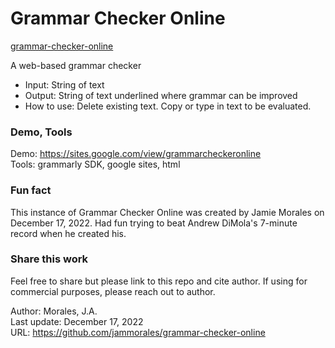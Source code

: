 # Grammar Checker Online
[grammar-checker-online](https://github.com/jammorales/grammar-checker-online)  
  
A web-based grammar checker  
* Input: String of text  
* Output: String of text underlined where grammar can be improved
* How to use: Delete existing text. Copy or type in text to be evaluated.

### Demo, Tools
Demo: https://sites.google.com/view/grammarcheckeronline  
Tools: grammarly SDK, google sites, html

### Fun fact
This instance of Grammar Checker Online was created by Jamie Morales on December 17, 2022. Had fun trying to beat Andrew DiMola's 7-minute record when he created his.


### Share this work
Feel free to share but please link to this repo and cite author. If using for commercial purposes, please reach out to author.


Author: Morales, J.A.  
Last update: December 17, 2022  
URL: https://github.com/jammorales/grammar-checker-online
